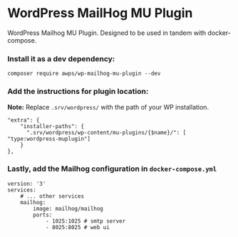 # WordPress MailHog MU Plugin

WordPress Mailhog MU Plugin. 
Designed to be used in tandem with docker-compose.

### Install it as a dev dependency:
```
composer require awps/wp-mailhog-mu-plugin --dev
```

### Add the instructions for plugin location:
**Note:** Replace `.srv/wordpress/` with the path of your WP installation.
```
"extra": {
    "installer-paths": {
      ".srv/wordpress/wp-content/mu-plugins/{$name}/": [ "type:wordpress-muplugin"]
    }
},
```

### Lastly, add the Mailhog configuration in `docker-compose.yml`
```
version: '3'
services:
    # ... other services
    mailhog:
        image: mailhog/mailhog
        ports:
            - 1025:1025 # smtp server
            - 8025:8025 # web ui
```
